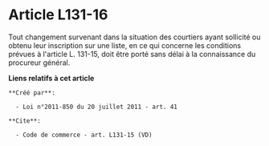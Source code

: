 # Article L131-16

Tout changement survenant dans la situation des courtiers ayant sollicité ou obtenu leur inscription sur une liste, en ce qui
concerne les conditions prévues à l'article L. 131-15, doit être porté sans délai à la connaissance du procureur général.

**Liens relatifs à cet article**

	**Créé par**:

	  - Loi n°2011-850 du 20 juillet 2011 - art. 41

	**Cite**:

	  - Code de commerce - art. L131-15 (VD)
